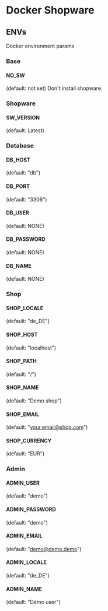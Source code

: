 # Docker Shopware

## ENVs
Docker environment params

### Base

#### NO_SW
(default: not set)
Don't install shopware.

### Shopware

#### SW_VERSION
(default: Latest)

### Database

#### DB_HOST
(default: "db")

#### DB_PORT
(default: "3306")

#### DB_USER
(default: NONE)

#### DB_PASSWORD
(default: NONE)

#### DB_NAME
(default: NONE)

### Shop

#### SHOP_LOCALE
(default: "de_DE")

#### SHOP_HOST
(default: "localhost")

#### SHOP_PATH
(default: "/")

#### SHOP_NAME
(default: "Demo shop")

#### SHOP_EMAIL
(default: "your.email@shop.com")

#### SHOP_CURRENCY
(default: "EUR")

### Admin

#### ADMIN_USER
(default: "demo")

#### ADMIN_PASSWORD
(default: "demo")

#### ADMIN_EMAIL
(default: "demo@demo.demo")

#### ADMIN_LOCALE
(default: "de_DE")

#### ADMIN_NAME
(default: "Demo user")
